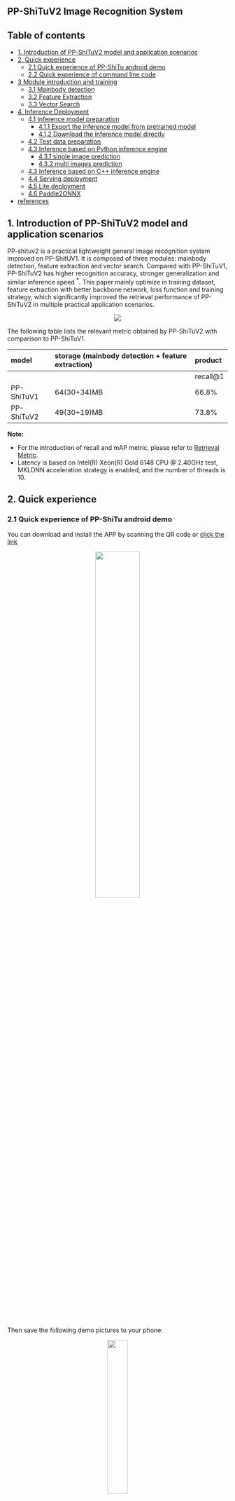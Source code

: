 ## PP-ShiTuV2 Image Recognition System

## Table of contents

- [1. Introduction of PP-ShiTuV2 model and application scenarios](#1-introduction-of-pp-shituv2-model-and-application-scenarios)
- [2. Quick experience](#2-quick-experience)
  - [2.1 Quick experience of PP-ShiTu android demo](#21-quick-experience-of-pp-shitu-android-demo)
  - [2.2 Quick experience of command line code](#22-quick-experience-of-command-line-code)
- [3 Module introduction and training](#3-module-introduction-and-training)
  - [3.1 Mainbody detection](#31-mainbody-detection)
  - [3.2 Feature Extraction](#32-feature-extraction)
  - [3.3 Vector Search](#33-vector-search)
- [4. Inference Deployment](#4-inference-deployment)
  - [4.1 Inference model preparation](#41-inference-model-preparation)
    - [4.1.1 Export the inference model from pretrained model](#411-export-the-inference-model-from-pretrained-model)
    - [4.1.2 Download the inference model directly](#412-download-the-inference-model-directly)
  - [4.2 Test data preparation](#42-test-data-preparation)
  - [4.3 Inference based on Python inference engine](#43-inference-based-on-python-inference-engine)
    - [4.3.1 single image prediction](#431-single-image-prediction)
    - [4.3.2 multi images prediction](#432-multi-images-prediction)
  - [4.3 Inference based on C++ inference engine](#43-inference-based-on-c-inference-engine)
  - [4.4 Serving deployment](#44-serving-deployment)
  - [4.5 Lite deployment](#45-lite-deployment)
  - [4.6 Paddle2ONNX](#46-paddle2onnx)
- [references](#references)

## 1. Introduction of PP-ShiTuV2 model and application scenarios

PP-shituv2 is a practical lightweight general image recognition system improved on PP-ShitUV1. It is composed of three modules: mainbody detection, feature extraction and vector search. Compared with PP-ShiTuV1, PP-ShiTuV2 has higher recognition accuracy, stronger generalization and similar inference speed <sup>*</sup>. This paper mainly optimize in training dataset, feature extraction with better backbone network, loss function and training strategy, which significantly improved the retrieval performance of PP-ShiTuV2 in multiple practical application scenarios.

<div align="center">
<img src="../../images/structure.jpg" />
</div>

The following table lists the relevant metric obtained by PP-ShiTuV2 with comparison to PP-ShiTuV1.

| model      | storage (mainbody detection + feature extraction) | product  |
| :--------- | :------------------------------------------------ | :------- |
|            |                                                   | recall@1 |
| PP-ShiTuV1 | 64(30+34)MB                                       | 66.8%    |
| PP-ShiTuV2 | 49(30+19)MB                                         | 73.8%    |

**Note:**
- For the introduction of recall and mAP metric, please refer to [Retrieval Metric](../algorithm_introduction/reid.md).
- Latency is based on Intel(R) Xeon(R) Gold 6148 CPU @ 2.40GHz test, MKLDNN acceleration strategy is enabled, and the number of threads is 10.

## 2. Quick experience

### 2.1 Quick experience of PP-ShiTu android demo

You can download and install the APP by scanning the QR code or [click the link](https://paddle-imagenet-models-name.bj.bcebos.com/demos/PP-ShiTu.apk)

<div align=center><img src="../../images/quick_start/android_demo/PPShiTu_qrcode.png" height="45%" width="45%"/></div>

Then save the following demo pictures to your phone:

<div align=center><img src="../../images/recognition/drink_data_demo/test_images/nongfu_spring.jpeg" width=30% height=30% /></div>

Open the installed APP, click the "**file recognition**" button below, select the above saved image, and you can get the following recognition results:

<div align=center><img src="../../images/quick_start/android_demo/android_nongfu_spring.JPG" width=30% height=30%/></div>

### 2.2 Quick experience of command line code

- First follow the commands below to install paddlepaddle and faiss
  ```shell
  # If your machine is installed with CUDA9 or CUDA10, please run the following command to install
  python3.7 -m pip install paddlepaddle-gpu -i https://mirror.baidu.com/pypi/simple

  # If your machine is CPU, please run the following command to install
  python3.7 -m pip install paddlepaddle -i https://mirror.baidu.com/pypi/simple

  # install faiss database
  python3.7 -m pip install faiss-cpu==1.7.1post2
  ```

- Then follow the command below to install the paddleclas whl package
  ```shell
  # Go to the root directory of PaddleClas
  cd PaddleClas

  # install paddleclas
  python3.7 setup.py install
  ```

- Then execute the following command to download and decompress the demo data, and finally execute command to quick start image recognition

  ```shell
  # Download and unzip the demo data
  wget -nc https://paddle-imagenet-models-name.bj.bcebos.com/dygraph/rec/data/drink_dataset_v2.0.tar && tar -xf drink_dataset_v2.0.tar

  # Execute the identification command
  paddleclas \
  --model_name=PP-ShiTuV2 \
  --infer_imgs=./drink_dataset_v2.0/test_images/100.jpeg \
  --index_dir=./drink_dataset_v2.0/index/ \
  --data_file=./drink_dataset_v2.0/gallery/drink_label.txt
  ```

## 3 Module introduction and training

### 3.1 Mainbody detection

Mainbody detection is a widely used detection technology. It refers to detecting the coordinate position of one or more objects in the image, and then cropping the corresponding area in the image for identification. Mainbody detection is the pre-procedure of the recognition task. The input image is recognized after mainbody detection, which can remove complex backgrounds and effectively improve the recognition accuracy.

Taking into account the detection speed, model size, detection accuracy and other factors, the lightweight model `PicoDet-LCNet_x2_5` developed by PaddleDetection was finally selected as the mainbody detection model of PP-ShiTuV2

For details on the dataset, training, evaluation, inference, etc. of the mainbody detection model, please refer to the document: [picodet_lcnet_x2_5_640_mainbody](../../en/image_recognition_pipeline/mainbody_detection_en.md).

### 3.2 Feature Extraction

Feature extraction is a key part of image recognition. It is designed to convert the input image into a fixed-dimensional feature vector for subsequent [vector search](../../en/image_recognition_pipeline/vector_search_en.md) . Taking into account the speed of the feature extraction model, model size, feature extraction performance and other factors, the [`PPLCNetV2_base`](../../en/models/PP-LCNet_en.md) developed by PaddleClas was finally selected as the feature extraction network. Compared with `PPLCNet_x2_5` used by PP-ShiTuV1, `PPLCNetV2_base` basically maintains high classification accuracy and reduces inference time by 40%<sup>*</sup>.

**Note:** <sup>*</sup>The inference environment is based on Intel(R) Xeon(R) Gold 6271C CPU @ 2.60GHz hardware platform, OpenVINO inference platform.

During the experiment, we found that we can make appropriate improvements to `PPLCNetV2_base` to achieve higher performance in recognition tasks while keeping the speed basically unchanged, including: removing `ReLU` and `FC` at the end of `PPLCNetV2_base`, change the stride of the last stage (RepDepthwiseSeparable) to 1.

For details about the dataset, training, evaluation, inference, etc. of the feature extraction model, please refer to the document: [PPLCNetV2_base_ShiTu](../../en/image_recognition_pipeline/feature_extraction_en.md).

### 3.3 Vector Search

Vector Search technology is widely used in image recognition. Its' main goal is to calculate the similarity or distance of the feature vector in the established vector database for a given query vector, and return the similarity ranking result of the candidate vector.

In the PP-ShiTuV2 recognition system, we use the [Faiss](https://github.com/facebookresearch/faiss) vector research open source library, which has good adaptability, easy installation, rich algorithms, It supports the advantages of both CPU and GPU.

For the installation and use of the Faiss vector research tool in the PP-ShiTuV2 system, please refer to the document: [vector search](../../en/image_recognition_pipeline/vector_search_en.md).

## 4. Inference Deployment

### 4.1 Inference model preparation
Paddle Inference is the native inference database of Paddle, which enabled on the server and the cloud to provide high-performance inference capabilities. Compared to making predictions based on pre-trained models directly, Paddle Inference can use MKLDNN, CUDNN, and TensorRT for prediction acceleration to achieve better inference performance. For more introduction to Paddle Inference inference engine, please refer to [Paddle Inference official website tutorial](https://www.paddlepaddle.org.cn/documentation/docs/zh/guides/infer/inference/inference_cn.html).

When using Paddle Inference for model inference, the loaded model type is the inference model. This case provides two methods to obtain the inference model. If you want to get the same result as the document, please click [Download the inference model directly](#412-download-the-inference-model-directly).

#### 4.1.1 Export the inference model from pretrained model
- Please refer to the document [Mainbody Detection Inference Model Preparation](../../en/image_recognition_pipeline/mainbody_detection_en.md), or refer to [4.1.2](#412-direct download-inference-model)

- To export the weights of the feature extraction model, you can refer to the following commands:
  ```shell
  python3.7 tools/export_model.py \
  -c ./ppcls/configs/GeneralRecognitionV2/GeneralRecognitionV2_PPLCNetV2_base.yaml \
  -o Global.pretrained_model="https://paddle-imagenet-models-name.bj.bcebos.com/dygraph/rec/models/pretrain/PPShiTuV2/general_PPLCNetV2_base_pretrained_v1.0.pdparams" \
  -o Global.save_inference_dir=deploy/models/GeneralRecognitionV2_PPLCNetV2_base`
  ```
  After executing the script, the `GeneralRecognitionV2_PPLCNetV2_base` folder will be generated under `deploy/models/` with the following file structure:

  ```log
  deploy/models/
  ├── GeneralRecognitionV2_PPLCNetV2_base
  │   ├── inference.pdiparams
  │   ├── inference.pdiparams.info
  │   └── inference.pdmodel
  ```

#### 4.1.2 Download the inference model directly

[Section 4.1.1](#411-export-the-inference-model-from-pretrained-model) provides a method to export the inference model, here we provide the exported inference model, you can download the model to the specified location and decompress it by the following command experience.

```shell
cd deploy/models

# Download the mainbody detection inference model and unzip it
wget -nc https://paddle-imagenet-models-name.bj.bcebos.com/dygraph/rec/models/inference/picodet_PPLCNet_x2_5_mainbody_lite_v1.0_infer.tar && tar -xf picodet_PPLCNet_x2_5_mainbody_lite_v1.0_infer.tar

# Download the feature extraction inference model and unzip it
wget -nc https://paddle-imagenet-models-name.bj.bcebos.com/dygraph/rec/models/inference/PP-ShiTuV2/general_PPLCNetV2_base_pretrained_v1.0_infer.tar && tar -xf general_PPLCNetV2_base_pretrained_v1.
```

### 4.2 Test data preparation

After preparing the mainbody detection and feature extraction models, you also need to prepare the test data as input. You can run the following commands to download and decompress the test data.

```shell
# return to ./deploy
cd ../

# Download the test data drink_dataset_v2.0 and unzip it
wget -nc https://paddle-imagenet-models-name.bj.bcebos.com/dygraph/rec/data/drink_dataset_v2.0.tar && tar -xf drink_dataset_v2.0.tar
```

### 4.3 Inference based on Python inference engine

#### 4.3.1 single image prediction

Then execute the following command to identify the single image `./drink_dataset_v2.0/test_images/100.jpeg`.

```shell
# Execute the following command to predict with GPU
python3.7 python/predict_system.py -c configs/inference_general.yaml -o Global.infer_imgs="./drink_dataset_v2.0/test_images/100.jpeg"

# Execute the following command to predict with CPU
python3.7 python/predict_system.py -c configs/inference_general.yaml -o Global.infer_imgs="./drink_dataset_v2.0/test_images/100.jpeg" -o Global.use_gpu=False
```

The final output is as follows.

```log
[{'bbox': [437, 71, 660, 728], 'rec_docs': '元气森林', 'rec_scores': 0.7740249}, {'bbox': [221, 72, 449, 701], 'rec_docs': '元气森林', 'rec_scores': 0.6950992}, {'bbox': [794, 104, 979, 652], 'rec_docs': '元气森林', 'rec_scores': 0.6305153}]
```

#### 4.3.2 multi images prediction

If you want to predict the images in the folder, you can directly modify the `Global.infer_imgs` field in the configuration file, or you can modify the corresponding configuration through the following -o parameter.

```shell
# Use the command below to predict with GPU
python3.7 python/predict_system.py -c configs/inference_general.yaml -o Global.infer_imgs="./drink_dataset_v2.0/test_images"
# Use the following command to predict with CPU
python3.7 python/predict_system.py -c configs/inference_general.yaml -o Global.infer_imgs="./drink_dataset_v2.0/test_images" -o Global.use_gpu=False
```

The terminal will output the recognition results of all images in the folder, as shown below.

```log
...
[{'bbox': [0, 0, 600, 600], 'rec_docs': '红牛-强化型', 'rec_scores': 0.74081033}]
Inference: 120.39852142333984 ms per batch image
[{'bbox': [0, 0, 514, 436], 'rec_docs': '康师傅矿物质水', 'rec_scores': 0.6918598}]
Inference: 32.045602798461914 ms per batch image
[{'bbox': [138, 40, 573, 1198], 'rec_docs': '乐虎功能饮料', 'rec_scores': 0.68214047}]
Inference: 113.41428756713867 ms per batch image
[{'bbox': [328, 7, 467, 272], 'rec_docs': '脉动', 'rec_scores': 0.60406065}]
Inference: 122.04337120056152 ms per batch image
[{'bbox': [242, 82, 498, 726], 'rec_docs': '味全_每日C', 'rec_scores': 0.5428652}]
Inference: 37.95266151428223 ms per batch image
[{'bbox': [437, 71, 660, 728], 'rec_docs': '元气森林', 'rec_scores': 0.7740249}, {'bbox': [221, 72, 449, 701], 'rec_docs': '元气森林', 'rec_scores': 0.6950992}, {'bbox': [794, 104, 979, 652], 'rec_docs': '元气森林', 'rec_scores': 0.6305153}]
...
```

Where `bbox` represents the bounding box of the detected mainbody, `rec_docs` represents the most similar category to the detection object in the index database, and `rec_scores` represents the corresponding similarity.

### 4.3 Inference based on C++ inference engine
PaddleClas provides an example of inference based on C++ prediction engine, you can refer to [Server-side C++ prediction](../../../deploy/cpp_shitu/readme_en.md) to complete the corresponding inference deployment. If you are using the Windows platform, you can refer to [Visual Studio 2019 Community CMake Compilation Guide](../inference_deployment/python_deploy_en.md) to complete the corresponding prediction database compilation and model prediction work.

### 4.4 Serving deployment
Paddle Serving provides high-performance, flexible and easy-to-use industrial-grade online inference services. Paddle Serving supports RESTful, gRPC, bRPC and other protocols, and provides inference solutions in a variety of heterogeneous hardware and operating system environments. For more introduction to Paddle Serving, please refer to [Paddle Serving Code Repository](https://github.com/PaddlePaddle/Serving).

PaddleClas provides an example of model serving deployment based on Paddle Serving. You can refer to [Model serving deployment](../inference_deployment/recognition_serving_deploy_en.md) to complete the corresponding deployment.

### 4.5 Lite deployment
Paddle Lite is a high-performance, lightweight, flexible and easily extensible deep learning inference framework, positioned to support multiple hardware platforms including mobile, embedded and server. For more introduction to Paddle Lite, please refer to [Paddle Lite Code Repository](https://github.com/PaddlePaddle/Paddle-Lite).

### 4.6 Paddle2ONNX
Paddle2ONNX supports converting PaddlePaddle model format to ONNX model format. The deployment of Paddle models to various inference engines can be completed through ONNX, including TensorRT/OpenVINO/MNN/TNN/NCNN, and other inference engines or hardware that support the ONNX open source format. For more introduction to Paddle2ONNX, please refer to [Paddle2ONNX Code Repository](https://github.com/PaddlePaddle/Paddle2ONNX).

PaddleClas provides an example of converting an inference model to an ONNX model and making inference prediction based on Paddle2ONNX. You can refer to [Paddle2ONNX Model Conversion and Prediction](../../../deploy/paddle2onnx/readme_en.md) to complete the corresponding deployment work.

## references
1. Schall, Konstantin, et al. "GPR1200: A Benchmark for General-Purpose Content-Based Image Retrieval." International Conference on Multimedia Modeling. Springer, Cham, 2022.
2. Luo, Hao, et al. "A strong baseline and batch normalization neck for deep person re-identification." IEEE Transactions on Multimedia 22.10 (2019): 2597-2609.
